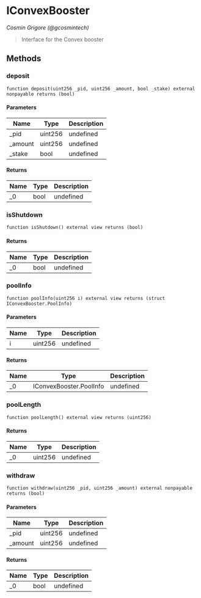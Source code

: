 # IConvexBooster

*Cosmin Grigore (@gcosmintech)*

> Interface for the Convex booster





## Methods

### deposit

```solidity
function deposit(uint256 _pid, uint256 _amount, bool _stake) external nonpayable returns (bool)
```





#### Parameters

| Name | Type | Description |
|---|---|---|
| _pid | uint256 | undefined
| _amount | uint256 | undefined
| _stake | bool | undefined

#### Returns

| Name | Type | Description |
|---|---|---|
| _0 | bool | undefined

### isShutdown

```solidity
function isShutdown() external view returns (bool)
```






#### Returns

| Name | Type | Description |
|---|---|---|
| _0 | bool | undefined

### poolInfo

```solidity
function poolInfo(uint256 i) external view returns (struct IConvexBooster.PoolInfo)
```





#### Parameters

| Name | Type | Description |
|---|---|---|
| i | uint256 | undefined

#### Returns

| Name | Type | Description |
|---|---|---|
| _0 | IConvexBooster.PoolInfo | undefined

### poolLength

```solidity
function poolLength() external view returns (uint256)
```






#### Returns

| Name | Type | Description |
|---|---|---|
| _0 | uint256 | undefined

### withdraw

```solidity
function withdraw(uint256 _pid, uint256 _amount) external nonpayable returns (bool)
```





#### Parameters

| Name | Type | Description |
|---|---|---|
| _pid | uint256 | undefined
| _amount | uint256 | undefined

#### Returns

| Name | Type | Description |
|---|---|---|
| _0 | bool | undefined




